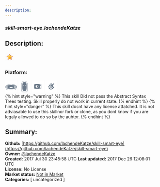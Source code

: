 ```yaml
---
description: 
---
```


### _skill-smart-eye.lachendeKatze_  
## Description:  
  
  
![](../.gitbook/assets/star.png)  
  
### Platform:  
 ![Mark I](../.gitbook/assets/mark-1-icon.png)  ![Mark II](../.gitbook/assets/mark-2-icon.png)  ![Picroft](../.gitbook/assets/picroft-icon.png)  ![plasmoid](../.gitbook/assets/kde.png)   
{% hint style="warning" %}
This skill Did not pass the Abstract Syntax Trees testing. Skill properly do not work in current state.
{% endhint %}
{% hint style="danger" %}
This skill dosnt have any license attatched. It is not adviasable to use this skillnor fork or clone, as you dont know if you are legaly allowed to do so by the auhtor.
{% endhint %}
  
## Summary:  
**Github:** [https://github.com/lachendeKatze/skill-smart-eye](https://github.com/lachendeKatze/skill-smart-eye)  
**Owner:** [@lachendeKatze](https://github.com/lachendeKatze)  
**Created:** 2017 Jul 30 23:45:58 UTC  **Last updated:** 2017 Dec 26 12:08:01 UTC  
**License:** No License  
**Market status:** [Not in Market](https://market.mycroft.ai/skill/)  
**Categories:** [ uncategorized ]   
